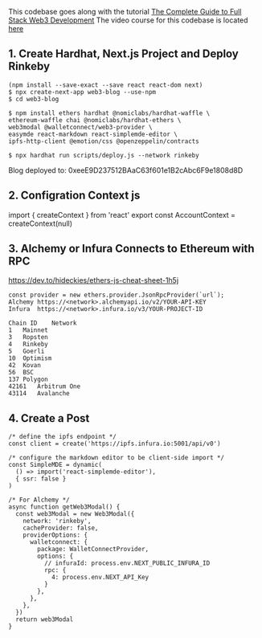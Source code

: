 This codebase goes along with the tutorial [The Complete Guide to Full Stack Web3 Development](https://dev.to/edge-and-node/the-complete-guide-to-full-stack-web3-development-4g74)
The video course for this codebase is located [here](https://www.youtube.com/watch?v=nRMo5jjgCr4&list=PLSMvK3DkHvw9GXfpyY2MZuM56rA06bOzS&index=12)



## 1. Create Hardhat, Next.js Project and Deploy Rinkeby
```shell
(npm install --save-exact --save react react-dom next)
$ npx create-next-app web3-blog --use-npm
$ cd web3-blog

$ npm install ethers hardhat @nomiclabs/hardhat-waffle \
ethereum-waffle chai @nomiclabs/hardhat-ethers \
web3modal @walletconnect/web3-provider \
easymde react-markdown react-simplemde-editor \
ipfs-http-client @emotion/css @openzeppelin/contracts
```
```shell
$ npx hardhat run scripts/deploy.js --network rinkeby
```
Blog deployed to: 0xeeE9D237512BAaC63f601e1B2cAbc6F9e1808d8D

## 2. Configration Context js
import { createContext } from 'react'
export const AccountContext = createContext(null)

## 3. Alchemy or Infura Connects to Ethereum with RPC
https://dev.to/hideckies/ethers-js-cheat-sheet-1h5j

```shell
const provider = new ethers.provider.JsonRpcProvider(`url`);
Alchemy	https://<network>.alchemyapi.io/v2/YOUR-API-KEY
Infura	https://<network>.infura.io/v3/YOUR-PROJECT-ID
```
```shell
Chain ID	Network
1	Mainnet
3	Ropsten
4	Rinkeby
5	Goerli
10	Optimism
42	Kovan
56	BSC
137	Polygon
42161	Arbitrum One
43114	Avalanche
```
## 4. Create a Post
```shell
/* define the ipfs endpoint */
const client = create('https://ipfs.infura.io:5001/api/v0')

/* configure the markdown editor to be client-side import */
const SimpleMDE = dynamic(
  () => import('react-simplemde-editor'),
  { ssr: false }
)

/* For Alchemy */
async function getWeb3Modal() {
  const web3Modal = new Web3Modal({
    network: 'rinkeby',
    cacheProvider: false,
    providerOptions: {
      walletconnect: {
        package: WalletConnectProvider,
        options: { 
          // infuraId: process.env.NEXT_PUBLIC_INFURA_ID
          rpc: {
            4: process.env.NEXT_API_Key
          }
        },
      },
    },
  })
  return web3Modal
}
```
